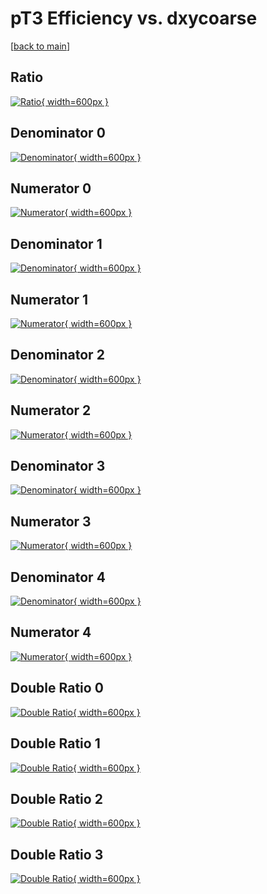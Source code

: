 # pT3 Efficiency vs. dxycoarse

[[back to main](./)]



## Ratio

[![Ratio](../mtv/var/pT3_xtr_11_1_eff_dxycoarse.png){ width=600px }](../mtv/var/pT3_xtr_11_1_eff_dxycoarse.pdf)

## Denominator 0

[![Denominator](../mtv/den/pT3_xtr_11_1_eff_dxycoarse_den0.png){ width=600px }](../mtv/den/pT3_xtr_11_1_eff_dxycoarse_den0.pdf)

## Numerator 0

[![Numerator](../mtv/num/pT3_xtr_11_1_eff_dxycoarse_num0.png){ width=600px }](../mtv/num/pT3_xtr_11_1_eff_dxycoarse_num0.pdf)

## Denominator 1

[![Denominator](../mtv/den/pT3_xtr_11_1_eff_dxycoarse_den1.png){ width=600px }](../mtv/den/pT3_xtr_11_1_eff_dxycoarse_den1.pdf)

## Numerator 1

[![Numerator](../mtv/num/pT3_xtr_11_1_eff_dxycoarse_num1.png){ width=600px }](../mtv/num/pT3_xtr_11_1_eff_dxycoarse_num1.pdf)

## Denominator 2

[![Denominator](../mtv/den/pT3_xtr_11_1_eff_dxycoarse_den2.png){ width=600px }](../mtv/den/pT3_xtr_11_1_eff_dxycoarse_den2.pdf)

## Numerator 2

[![Numerator](../mtv/num/pT3_xtr_11_1_eff_dxycoarse_num2.png){ width=600px }](../mtv/num/pT3_xtr_11_1_eff_dxycoarse_num2.pdf)

## Denominator 3

[![Denominator](../mtv/den/pT3_xtr_11_1_eff_dxycoarse_den3.png){ width=600px }](../mtv/den/pT3_xtr_11_1_eff_dxycoarse_den3.pdf)

## Numerator 3

[![Numerator](../mtv/num/pT3_xtr_11_1_eff_dxycoarse_num3.png){ width=600px }](../mtv/num/pT3_xtr_11_1_eff_dxycoarse_num3.pdf)

## Denominator 4

[![Denominator](../mtv/den/pT3_xtr_11_1_eff_dxycoarse_den4.png){ width=600px }](../mtv/den/pT3_xtr_11_1_eff_dxycoarse_den4.pdf)

## Numerator 4

[![Numerator](../mtv/num/pT3_xtr_11_1_eff_dxycoarse_num4.png){ width=600px }](../mtv/num/pT3_xtr_11_1_eff_dxycoarse_num4.pdf)

## Double Ratio 0

[![Double Ratio](../mtv/ratio/pT3_xtr_11_1_eff_dxycoarse_ratio0.png){ width=600px }](../mtv/ratio/pT3_xtr_11_1_eff_dxycoarse_ratio0.pdf)

## Double Ratio 1

[![Double Ratio](../mtv/ratio/pT3_xtr_11_1_eff_dxycoarse_ratio1.png){ width=600px }](../mtv/ratio/pT3_xtr_11_1_eff_dxycoarse_ratio1.pdf)

## Double Ratio 2

[![Double Ratio](../mtv/ratio/pT3_xtr_11_1_eff_dxycoarse_ratio2.png){ width=600px }](../mtv/ratio/pT3_xtr_11_1_eff_dxycoarse_ratio2.pdf)

## Double Ratio 3

[![Double Ratio](../mtv/ratio/pT3_xtr_11_1_eff_dxycoarse_ratio3.png){ width=600px }](../mtv/ratio/pT3_xtr_11_1_eff_dxycoarse_ratio3.pdf)

